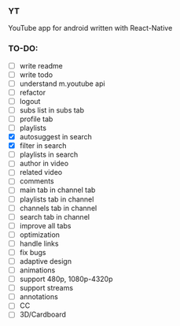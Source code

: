 ### YT
YouTube app for android written with React-Native

### TO-DO:
- [ ] write readme
- [ ] write todo
- [ ] understand m.youtube api
- [ ] refactor
- [ ] logout
- [ ] subs list in subs tab
- [ ] profile tab
- [ ] playlists
- [x] autosuggest in search
- [x] filter in search
- [ ] playlists in search
- [ ] author in video
- [ ] related video
- [ ] comments
- [ ] main tab in channel tab
- [ ] playlists tab in channel
- [ ] channels tab in channel
- [ ] search tab in channel
- [ ] improve all tabs
- [ ] optimization
- [ ] handle links
- [ ] fix bugs
- [ ] adaptive design
- [ ] animations
- [ ] support 480p, 1080p-4320p
- [ ] support streams
- [ ] annotations
- [ ] CC
- [ ] 3D/Cardboard
